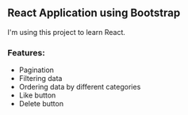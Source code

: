 ## React Application using Bootstrap

I'm using this project to learn React.

### Features:

- Pagination
- Filtering data
- Ordering data by different categories
- Like button
- Delete button
